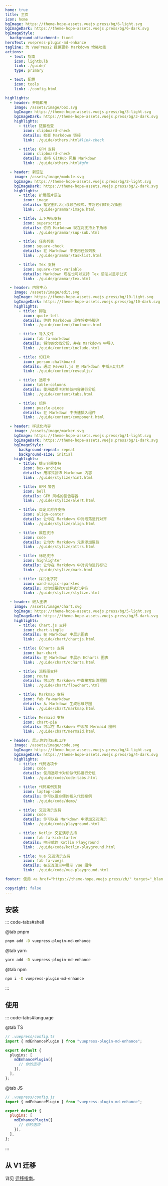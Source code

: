 ```yaml
---
home: true
title: 主页
icon: home
bgImage: https://theme-hope-assets.vuejs.press/bg/6-light.svg
bgImageDark: https://theme-hope-assets.vuejs.press/bg/6-dark.svg
bgImageStyle:
  background-attachment: fixed
heroText: vuepress-plugin-md-enhance
tagline: 为 VuePress2 提供更多 Markdown 增强功能
actions:
  - text: 指南
    icon: lightbulb
    link: ./guide/
    type: primary

  - text: 配置
    icon: tools
    link: ./config.html

highlights:
  - header: 开箱即用
    image: /assets/image/box.svg
    bgImage: https://theme-hope-assets.vuejs.press/bg/3-light.svg
    bgImageDark: https://theme-hope-assets.vuejs.press/bg/3-dark.svg
    highlights:
      - title: 链接检查
        icon: clipboard-check
        details: 检查 Markdown 链接
        link: ./guide/others.html#link-check

      - title: GFM 支持
        icon: clipboard-check
        details: 支持 GitHub 风格 Markdown
        link: ./guide/others.html#gfm

  - header: 新语法
    image: /assets/image/module.svg
    bgImage: https://theme-hope-assets.vuejs.press/bg/2-light.svg
    bgImageDark: https://theme-hope-assets.vuejs.press/bg/2-dark.svg
    highlights:
      - title: 扩展图片语法
        icon: image
        details: 指定图片大小与颜色模式，并将它们转化为插图
        link: ./guide/grammar/image.html

      - title: 上下角标支持
        icon: superscript
        details: 你的 Markdown 现在将支持上下角标
        link: ./guide/grammar/sup-sub.html

      - title: 任务列表
        icon: square-check
        details: 在 Markdown 中使用任务列表
        link: ./guide/grammar/tasklist.html

      - title: Tex 支持
        icon: square-root-variable
        details: Markdown 现在也可以支持 Tex 语法以显示公式
        link: ./guide/grammar/tex.html

  - header: 内容中心
    image: /assets/image/edit.svg
    bgImage: https://theme-hope-assets.vuejs.press/bg/10-light.svg
    bgImageDark: https://theme-hope-assets.vuejs.press/bg/10-dark.svg
    highlights:
      - title: 脚注
        icon: quote-left
        details: 你的 Markdown 现在将支持脚注
        link: ./guide/content/footnote.html

      - title: 导入文件
        icon: fab fa-markdown
        details: 将你的文档分段，并在 Markdown 中导入
        link: ./guide/content/include.html

      - title: 幻灯片
        icon: person-chalkboard
        details: 通过 Reveal.js 在 Markdown 中插入幻灯片
        link: ./guide/content/revealjs/

      - title: 选项卡
        icon: table-columns
        details: 使用选项卡对相似内容进行分组
        link: ./guide/content/tabs.html

      - title: 组件
        icon: puzzle-piece
        details: 在 Markdown 中快速插入组件
        link: ./guide/content/component.html

  - header: 样式化内容
    image: /assets/image/marker.svg
    bgImage: https://theme-hope-assets.vuejs.press/bg/1-light.svg
    bgImageDark: https://theme-hope-assets.vuejs.press/bg/1-dark.svg
    bgImageStyle:
      background-repeat: repeat
      background-size: initial
    highlights:
      - title: 提示容器支持
        icon: box-archive
        details: 用样式装饰 Markdown 内容
        link: ./guide/stylize/hint.html

      - title: GFM 警告
        icon: bell
        details: GFM 风格的警告容器
        link: ./guide/stylize/alert.html

      - title: 自定义对齐支持
        icon: align-center
        details: 让你在 Markdown 中对段落进行对齐
        link: ./guide/stylize/align.html

      - title: 属性支持
        icon: code
        details: 让你为 Markdown 元素添加属性
        link: ./guide/stylize/attrs.html

      - title: 标记支持
        icon: highlighter
        details: 让你在 Markdown 中对词句进行标记
        link: ./guide/stylize/mark.html

      - title: 样式化字符
        icon: wand-magic-sparkles
        details: 以你想要的方式样式化字符
        link: ./guide/stylize/stylize.html

  - header: 嵌入图表
    image: /assets/image/chart.svg
    bgImage: https://theme-hope-assets.vuejs.press/bg/5-light.svg
    bgImageDark: https://theme-hope-assets.vuejs.press/bg/5-dark.svg
    highlights:
      - title: Chart.js 支持
        icon: chart-simple
        details: 在 Markdown 中展示图表
        link: ./guide/chart/chartjs.html

      - title: ECharts 支持
        icon: bar-chart
        details: 在 Markdown 中展示 ECharts 图表
        link: ./guide/chart/echarts.html

      - title: 流程图支持
        icon: route
        details: 可以在 Markdown 中直接写出流程图
        link: ./guide/chart/flowchart.html

      - title: Markmap 支持
        icon: fab fa-markdown
        details: 从 Markdown 生成思维导图
        link: ./guide/chart/markmap.html

      - title: Mermaid 支持
        icon: chart-pie
        details: 可以在 Markdown 中添加 Mermaid 图例
        link: ./guide/chart/mermaid.html

  - header: 展示你的代码和工作
    image: /assets/image/code.svg
    bgImage: https://theme-hope-assets.vuejs.press/bg/4-light.svg
    bgImageDark: https://theme-hope-assets.vuejs.press/bg/4-dark.svg
    highlights:
      - title: 代码选项卡
        icon: code
        details: 使用选项卡对相似代码进行分组
        link: ./guide/code/code-tabs.html

      - title: 代码案例支持
        icon: laptop-code
        details: 你可以很方便的插入代码案例
        link: ./guide/code/demo/

      - title: 交互演示支持
        icon: code
        details: 你可以在 Markdown 中添加交互演示
        link: ./guide/code/playground.html

      - title: Kotlin 交互演示支持
        icon: fab fa-kickstarter
        details: 响应式的 Kotlin Playground
        link: ./guide/code/kotlin-playground.html

      - title: Vue 交互演示支持
        icon: fab fa-vuejs
        details: 在交互演示中展示 Vue 组件
        link: ./guide/code/vue-playground.html

footer: 使用 <a href="https://theme-hope.vuejs.press/zh/" target="_blank">VuePress Theme Hope</a> 主题 | MIT 协议, 版权所有 © 2019-present Mr.Hope

copyright: false
---
```


## 安装

::: code-tabs#shell

@tab pnpm

```bash
pnpm add -D vuepress-plugin-md-enhance
```

@tab yarn

```bash
yarn add -D vuepress-plugin-md-enhance
```

@tab npm

```bash
npm i -D vuepress-plugin-md-enhance
```

:::

## 使用

::: code-tabs#language

@tab TS

```ts
// .vuepress/config.ts
import { mdEnhancePlugin } from "vuepress-plugin-md-enhance";

export default {
  plugins: [
    mdEnhancePlugin({
      // 你的选项
    }),
  ],
};
```

@tab JS

```js
// .vuepress/config.js
import { mdEnhancePlugin } from "vuepress-plugin-md-enhance";

export default {
  plugins: [
    mdEnhancePlugin({
      // 你的选项
    }),
  ],
};
```

:::

## 从 V1 迁移

详见 [迁移指南](./migration.md)。
